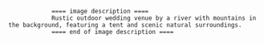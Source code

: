 
                ==== image description ====
                Rustic outdoor wedding venue by a river with mountains in the background, featuring a tent and scenic natural surroundings.
                ==== end of image description ====
                